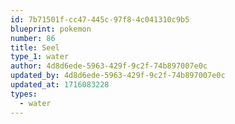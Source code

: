 ```yaml
---
id: 7b71501f-cc47-445c-97f8-4c041310c9b5
blueprint: pokemon
number: 86
title: Seel
type_1: water
author: 4d8d6ede-5963-429f-9c2f-74b897007e0c
updated_by: 4d8d6ede-5963-429f-9c2f-74b897007e0c
updated_at: 1716083228
types:
  - water
---
```

